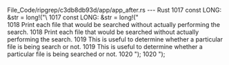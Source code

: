 File_Code/ripgrep/c3db8db93d/app/app_after.rs --- Rust
1017     const LONG: &str = long!("\                                                                                                                         1017     const LONG: &str = long!("\
1018 Print each file that would be searched without actually performing the search.                                                                          1018 Print each file that would be searched without actually performing the search.
1019 This is useful to determine whether a particular file is being search or not.                                                                           1019 This is useful to determine whether a particular file is being searched or not.
1020 ");                                                                                                                                                     1020 ");

